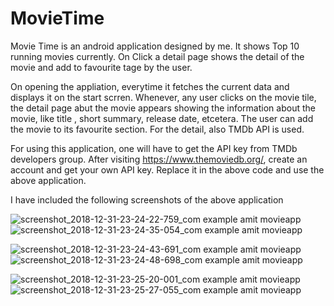 # MovieTime

Movie Time is an android application designed by me.  It shows Top 10 running movies currently. On Click a detail page shows the detail of the movie and add to favourite tage by the user.

On opening the appliation, everytime it fetches the current data and displays it on the start scrren. Whenever, any user clicks on the movie tile, the detail page abut the movie appears showing the information about the movie, like title , short summary, release date, etcetera. The user can add the movie to its favourite section. For the detail, also TMDb API is used.

For using this application, one will have to get the API key from TMDb developers group. After visiting https://www.themoviedb.org/, create an account and get your own API key. Replace it in the above code and use the above application.

I have included the following screenshots of the above application 

![screenshot_2018-12-31-23-24-22-759_com example amit movieapp](https://user-images.githubusercontent.com/15216080/51336509-b5e5a780-1aaa-11e9-9687-d9cec90b6b61.png)
![screenshot_2018-12-31-23-24-35-054_com example amit movieapp](https://user-images.githubusercontent.com/15216080/51336743-56d46280-1aab-11e9-9ca6-f2f739e5bc93.png)

![screenshot_2018-12-31-23-24-43-691_com example amit movieapp](https://user-images.githubusercontent.com/15216080/51336744-576cf900-1aab-11e9-8a5a-1686d2e342b5.png)
![screenshot_2018-12-31-23-24-48-698_com example amit movieapp](https://user-images.githubusercontent.com/15216080/51336746-576cf900-1aab-11e9-8ba1-e7faf47082a1.png)

![screenshot_2018-12-31-23-25-20-001_com example amit movieapp](https://user-images.githubusercontent.com/15216080/51336747-58058f80-1aab-11e9-8b23-4c39c585f440.png)
![screenshot_2018-12-31-23-25-27-055_com example amit movieapp](https://user-images.githubusercontent.com/15216080/51336748-589e2600-1aab-11e9-98f9-74805a1ef801.png)
